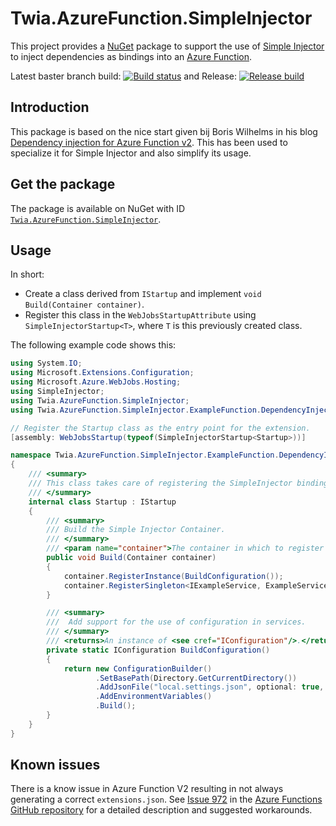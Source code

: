 # Twia.AzureFunction.SimpleInjector

This project provides a [NuGet](https://www.nuget.org/) package to support the use of [Simple Injector](https://simpleinjector.org) to inject dependencies as bindings into an [Azure Function](https://azure.microsoft.com/services/functions/).

Latest baster branch build: [![Build status](https://twia.visualstudio.com/Twia.AzureFunction.SimpleInjector/_apis/build/status/Twia.AzureFunction.SimpleInjector-CI)](https://twia.visualstudio.com/Twia.AzureFunction.SimpleInjector/_build/latest?definitionId=12) and Release: [![Release build](https://twia.vsrm.visualstudio.com/_apis/public/Release/badge/ce3539e0-dd5a-4fb2-bcb0-823f6249db07/1/2)](https://www.nuget.org/packages/Twia.AzureFunction.SimpleInjector/)

## Introduction

This package is based on the nice start given bij Boris Wilhelms in his blog [Dependency injection for Azure Function v2](https://blog.wille-zone.de/post/dependency-injection-for-azure-functions/). This has been used to specialize it for Simple Injector and also simplify its usage.

## Get the package

The package is available on NuGet with ID [`Twia.AzureFunction.SimpleInjector`](https://www.nuget.org/packages/Twia.AzureFunction.SimpleInjector/).

## Usage

In short:

* Create a class derived from `IStartup` and implement `void Build(Container container)`. 
* Register this class in the `WebJobsStartupAttribute` using `SimpleInjectorStartup<T>`, where `T` is this previously created class.

The following example code shows this:

```csharp
using System.IO;
using Microsoft.Extensions.Configuration;
using Microsoft.Azure.WebJobs.Hosting;
using SimpleInjector;
using Twia.AzureFunction.SimpleInjector;
using Twia.AzureFunction.SimpleInjector.ExampleFunction.DependencyInjection;

// Register the Startup class as the entry point for the extension.
[assembly: WebJobsStartup(typeof(SimpleInjectorStartup<Startup>))]

namespace Twia.AzureFunction.SimpleInjector.ExampleFunction.DependencyInjection
{
    /// <summary>
    /// This class takes care of registering the SimpleInjector bindings required bij this Function App.
    /// </summary>
    internal class Startup : IStartup
    {
        /// <summary>
        /// Build the Simple Injector Container.
        /// </summary>
        /// <param name="container">The container in which to register all dependencies.</param>
        public void Build(Container container)
        {
            container.RegisterInstance(BuildConfiguration());
            container.RegisterSingleton<IExampleService, ExampleService>();
        }

        /// <summary>
        ///  Add support for the use of configuration in services.
        /// </summary>
        /// <returns>An instance of <see cref="IConfiguration"/>.</returns>
        private static IConfiguration BuildConfiguration()
        {
            return new ConfigurationBuilder()
                   .SetBasePath(Directory.GetCurrentDirectory())
                   .AddJsonFile("local.settings.json", optional: true, reloadOnChange: false)
                   .AddEnvironmentVariables()
                   .Build();
        }
    }
}
```

## Known issues

There is a know issue in Azure Function V2 resulting in not always generating a correct `extensions.json`. See [Issue 972](https://github.com/Azure/Azure-Functions/issues/972) in the [Azure Functions GitHub repository](https://github.com/Azure/Azure-Functions) for a detailed description and suggested workarounds.